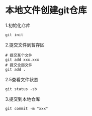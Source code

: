 # 本地文件创建git仓库

1.初始化仓库

```
git init
```

2.提交文件到暂存区

```
# 提交某个文件
git add xxx.xxx
# 提交全部文件
git add .  
```

2.5查看文件状态

```
git status -sb
```

3.提交到本地仓库

```
git commit -m "xxx"
```


